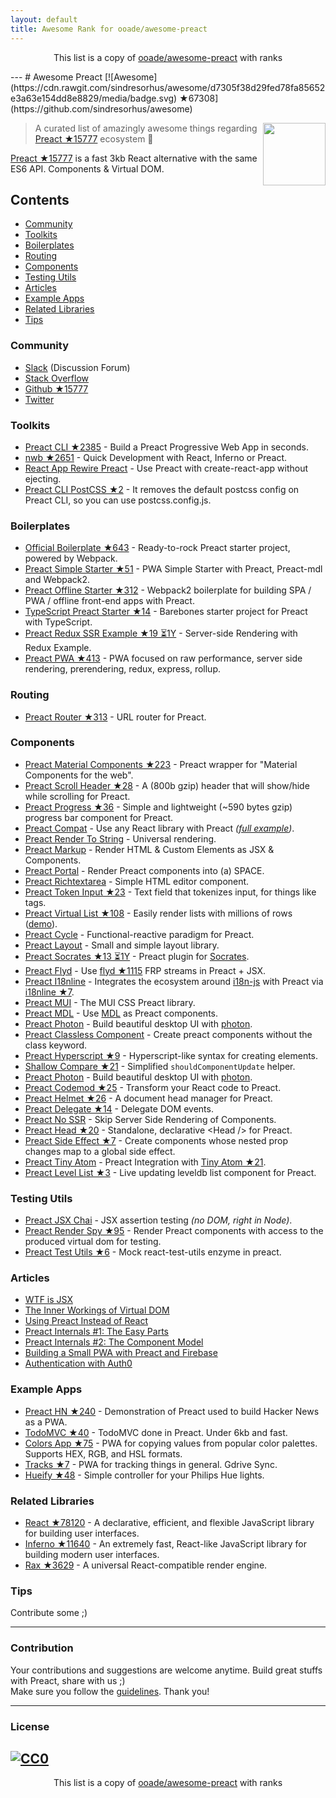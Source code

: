 ```yaml
---
layout: default
title: Awesome Rank for ooade/awesome-preact
---
```


<p align="center">
	This list is a copy of <a href="https://github.com/ooade/awesome-preact">ooade/awesome-preact</a> with ranks
</p>
---
# Awesome Preact [![Awesome](https://cdn.rawgit.com/sindresorhus/awesome/d7305f38d29fed78fa85652e3a63e154dd8e8829/media/badge.svg) ★67308](https://github.com/sindresorhus/awesome)

[<img src="https://rawgit.com/ooade/awesome-preact/master/preact-logo.svg" align="right" width="100">](https://preactjs.com)

> A curated list of amazingly awesome things regarding [Preact ★15777](https://github.com/developit/preact) ecosystem :star2:

[Preact ★15777](https://github.com/developit/preact) is a fast 3kb React alternative with the same ES6 API. Components & Virtual DOM.

## Contents
- [Community](#community)
- [Toolkits](#toolkits)
- [Boilerplates](#boilerplates)
- [Routing](#routing)
- [Components](#components)
- [Testing Utils](#testing-utils)
- [Articles](#articles)
- [Example Apps](#example-apps)
- [Related Libraries](#related-libraries)
- [Tips](#tips)

### Community
- [Slack](https://preact-slack.now.sh) (Discussion Forum)
- [Stack Overflow](https://stackoverflow.com/questions/tagged/preact)
- [Github ★15777](https://github.com/developit/preact)
- [Twitter](https://twitter.com/preactjs)

### Toolkits
- [Preact CLI ★2385](https://github.com/developit/preact-cli) - Build a Preact Progressive Web App in seconds.
- [nwb ★2651](https://github.com/insin/nwb) - Quick Development with React, Inferno or Preact.
- [React App Rewire Preact](https://github.com/timarney/react-app-rewired/tree/master/packages/react-app-rewire-preact) - Use Preact with create-react-app without ejecting.
- [Preact CLI PostCSS ★2](https://github.com/SaraVieira/preact-cli-postcss) - It removes the default postcss config on Preact CLI, so you can use postcss.config.js.

### Boilerplates
- [Official Boilerplate ★643](https://github.com/developit/preact-boilerplate) - Ready-to-rock Preact starter project, powered by Webpack.
- [Preact Simple Starter ★51](https://github.com/ooade/PreactSimpleStarter) - PWA Simple Starter with Preact, Preact-mdl and Webpack2.
- [Preact Offline Starter ★312](https://github.com/lukeed/preact-starter) - Webpack2 boilerplate for building SPA / PWA / offline front-end apps with Preact.
- [TypeScript Preact Starter ★14](https://github.com/nickytonline/ts-preact-starter) - Barebones starter project for Preact with TypeScript.
- [Preact Redux SSR Example ★19 ⏳1Y](https://github.com/csbun/preact-redux-ssr-example) - Server-side Rendering with Redux Example.
- [Preact PWA ★413](https://github.com/ezekielchentnik/preact-pwa) - PWA focused on raw performance, server side rendering, prerendering, redux, express, rollup.

### Routing
- [Preact Router ★313](https://github.com/developit/preact-router) - URL router for Preact.

### Components
- [Preact Material Components ★223](https://github.com/prateekbh/preact-material-components) - Preact wrapper for "Material Components for the web".
- [Preact Scroll Header ★28](https://github.com/lukeed/preact-scroll-header) - A (800b gzip) header that will show/hide while scrolling for Preact.
- [Preact Progress ★36](https://github.com/lukeed/preact-progress) - Simple and lightweight (~590 bytes gzip) progress bar component for Preact.
- [Preact Compat](https://git.io/preact-compat) - Use any React library with Preact *([full example](http://git.io/preact-compat-example))*.
- [Preact Render To String](https://git.io/preact-render-to-string) - Universal rendering.
- [Preact Markup](https://git.io/preact-markup) - Render HTML & Custom Elements as JSX & Components.
- [Preact Portal](https://git.io/preact-portal) - Render Preact components into (a) SPACE.
- [Preact Richtextarea](https://git.io/preact-richtextarea) - Simple HTML editor component.
- [Preact Token Input ★23](https://github.com/developit/preact-token-input) - Text field that tokenizes input, for things like tags.
- [Preact Virtual List ★108](https://github.com/developit/preact-virtual-list) - Easily render lists with millions of rows ([demo](https://jsfiddle.net/developit/qqan9pdo/)).
- [Preact Cycle](https://git.io/preact-cycle) - Functional-reactive paradigm for Preact.
- [Preact Layout](https://download.github.io/preact-layout/) - Small and simple layout library.
- [Preact Socrates ★13 ⏳1Y](https://github.com/matthewmueller/preact-socrates) - Preact plugin for [Socrates](http://github.com/matthewmueller/socrates).
- [Preact Flyd](https://github.com/xialvjun/preact-flyd) - Use [flyd ★1115](https://github.com/paldepind/flyd) FRP streams in Preact + JSX.
- [Preact I18nline](https://github.com/download/preact-i18nline) - Integrates the ecosystem around [i18n-js](https://github.com/everydayhero/i18n-js) with Preact via [i18nline ★7](https://github.com/download/i18nline).
- [Preact MUI](https://git.io/v1aVO) - The MUI CSS Preact library.
- [Preact MDL](https://git.io/preact-mdl) - Use [MDL](https://getmdl.io) as Preact components.
- [Preact Photon](https://git.io/preact-photon) - Build beautiful desktop UI with [photon](http://photonkit.com).
- [Preact Classless Component](https://github.com/ld0rman/preact-classless-component) - Create preact components without the class keyword.
- [Preact Hyperscript ★9](https://github.com/queckezz/preact-hyperscript) - Hyperscript-like syntax for creating elements.
- [Shallow Compare ★21](https://github.com/tkh44/shallow-compare) - Simplified `shouldComponentUpdate` helper.
- [Preact Photon](https://git.io/preact-photon) - Build beautiful desktop UI with [photon](http://photonkit.com).
- [Preact Codemod ★25](https://github.com/vutran/preact-codemod) - Transform your React code to Preact.
- [Preact Helmet ★26](https://github.com/download/preact-helmet) - A document head manager for Preact.
- [Preact Delegate ★14](https://github.com/NekR/preact-delegate) - Delegate DOM events.
- [Preact No SSR](https://github.com/gufsky/preact-no-ssr) - Skip Server Side Rendering of Components.
- [Preact Head ★20](https://github.com/matthewmueller/preact-head) - Standalone, declarative \<Head /\> for Preact.
- [Preact Side Effect ★7](https://github.com/ooade/preact-side-effect) - Create components whose nested prop changes map to a global side effect.
- [Preact Tiny Atom](https://github.com/KwanMan/preact-tiny-atom) - Preact Integration with [Tiny Atom ★21](https://github.com/qubitproducts/tiny-atom).
- [Preact Level List ★3](https://github.com/juliangruber/preact-level-list) - Live updating leveldb list component for Preact.

### Testing Utils
- [Preact JSX Chai](https://git.io/preact-jsx-chai) - JSX assertion testing _(no DOM, right in Node)_.
- [Preact Render Spy ★95](https://github.com/mzgoddard/preact-render-spy) - Render Preact components with access to the produced virtual dom for testing.
- [Preact Test Utils ★6](https://github.com/windyGex/preact-test-utils) - Mock react-test-utils enzyme in preact.

### Articles
- [WTF is JSX](https://jasonformat.com/wtf-is-jsx/)
- [The Inner Workings of Virtual DOM](https://medium.com/@rajaraodv/the-inner-workings-of-virtual-dom-666ee7ad47cf)
- [Using Preact Instead of React](https://medium.com/@rajaraodv/using-preact-instead-of-react-70f40f53107c)
- [Preact Internals #1: The Easy Parts](https://medium.com/@asolove/preact-internals-1-the-easy-parts-3a081fa36205#.twnc3doig)
- [Preact Internals #2: The Component Model](https://medium.com/@asolove/preact-internals-2-the-component-model-36a05e32957b#.8zyec2y9v)
- [Building a Small PWA with Preact and Firebase](https://dandenney.com/posts/front-end-dev/building-a-small-pwa-with-preact-and-firebase)
- [Authentication with Auth0](https://auth0.com/blog/preact-authentication-tutorial)

### Example Apps
- [Preact HN ★240](https://github.com/kristoferbaxter/preact-hn) - Demonstration of Preact used to build Hacker News as a PWA.
- [TodoMVC ★40](https://github.com/developit/preact-todomvc) - TodoMVC done in Preact. Under 6kb and fast.
- [Colors App ★75](https://github.com/lukeed/colors-app) - PWA for copying values from popular color palettes. Supports HEX, RGB, and HSL formats.
- [Tracks ★7](https://github.com/jordic/tracks_preact) - PWA for tracking things in general. Gdrive Sync.
- [Hueify ★48](https://github.com/kvartborg/hueify) - Simple controller for your Philips Hue lights.

### Related Libraries
- [React ★78120](https://github.com/facebook/react) - A declarative, efficient, and flexible JavaScript library for building user interfaces.
- [Inferno ★11640](https://github.com/infernojs/inferno) - An extremely fast, React-like JavaScript library for building modern user interfaces.
- [Rax ★3629](https://github.com/alibaba/rax) - A universal React-compatible render engine.

### Tips
Contribute some ;)

---
### Contribution
Your contributions and suggestions are welcome anytime. Build great stuffs with Preact, share with us ;) <br/>
Make sure you follow the [guidelines](https://github.com/ooade/awesome-preact/blob/master//contributing.md). Thank you!

---
### License
[![CC0](http://mirrors.creativecommons.org/presskit/buttons/88x31/svg/cc-zero.svg)](http://creativecommons.org/publicdomain/zero/1.0/)
---
<p align="center">
	This list is a copy of <a href="https://github.com/ooade/awesome-preact">ooade/awesome-preact</a> with ranks
</p>
